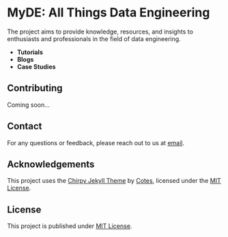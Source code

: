 # MyDE: All Things Data Engineering

The project aims to provide knowledge, resources, and insights to enthusiasts and professionals in the field of data engineering.

- **Tutorials**
- **Blogs**
- **Case Studies**

## Contributing

Coming soon...

## Contact

For any questions or feedback, please reach out to us at [email](prasu.urv@gmail.com).

## Acknowledgements

This project uses the [Chirpy Jekyll Theme](https://github.com/cotes2020/jekyll-theme-chirpy) by [Cotes](https://github.com/cotes2020), licensed under the [MIT License](https://github.com/cotes2020/jekyll-theme-chirpy/blob/master/LICENSE).

## License

This project is published under [MIT License](./LICENSE).
